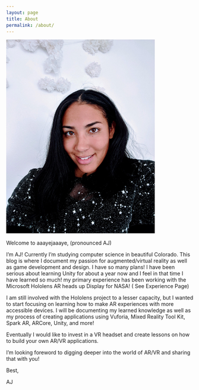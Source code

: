 ```yaml
---
layout: page
title: About
permalink: /about/
---
```



<img src="\pictures\image1.jpg" width="400" height="520"/>

Welcome to aaayejaaaye, (pronounced AJ)

I’m AJ! Currently I’m studying computer science in beautiful Colorado. This blog is where I document my passion for augmented/virtual reality as well as game development and design. I have so many plans! I have been serious about learning Unity for about a year now and I feel in that time I have learned so much! my primary experience has been working with the Microsoft Hololens AR heads up Display for NASA! ( See Experience Page)

I am still involved with the Hololens project to a lesser capacity, but I wanted to start focusing on learning how to make AR experiences with more accessible devices. I will be documenting my learned knowledge as well as my process of creating applications using Vuforia, Mixed Reality Tool Kit, Spark AR, ARCore, Unity, and more!

Eventually I would like to invest in a VR headset and create lessons on how to build your own AR/VR applications.

I’m looking foreword to digging deeper into the world of AR/VR and sharing that with you!

Best,

AJ

